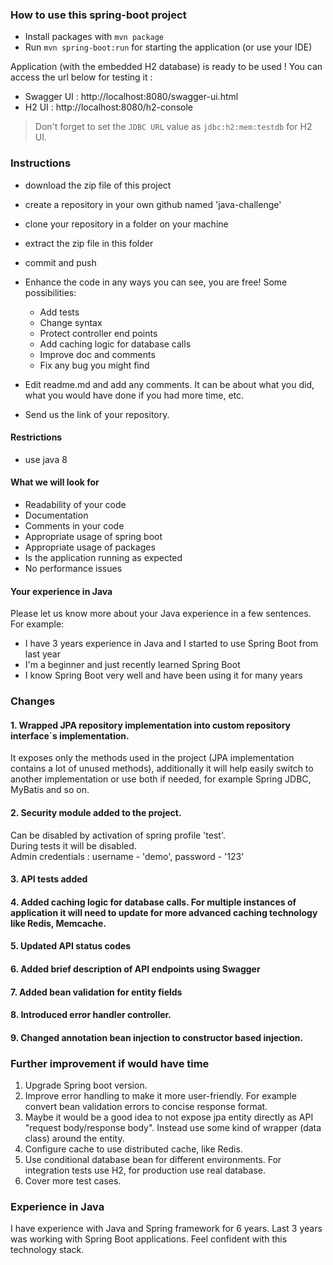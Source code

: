 ### How to use this spring-boot project

- Install packages with `mvn package`
- Run `mvn spring-boot:run` for starting the application (or use your IDE)

Application (with the embedded H2 database) is ready to be used ! You can access the url below for testing it :

- Swagger UI : http://localhost:8080/swagger-ui.html
- H2 UI : http://localhost:8080/h2-console

> Don't forget to set the `JDBC URL` value as `jdbc:h2:mem:testdb` for H2 UI.



### Instructions

- download the zip file of this project
- create a repository in your own github named 'java-challenge'
- clone your repository in a folder on your machine
- extract the zip file in this folder
- commit and push

- Enhance the code in any ways you can see, you are free! Some possibilities:
  - Add tests
  - Change syntax
  - Protect controller end points
  - Add caching logic for database calls
  - Improve doc and comments
  - Fix any bug you might find
- Edit readme.md and add any comments. It can be about what you did, what you would have done if you had more time, etc.
- Send us the link of your repository.

#### Restrictions
- use java 8


#### What we will look for
- Readability of your code
- Documentation
- Comments in your code 
- Appropriate usage of spring boot
- Appropriate usage of packages
- Is the application running as expected
- No performance issues

#### Your experience in Java

Please let us know more about your Java experience in a few sentences. For example:

- I have 3 years experience in Java and I started to use Spring Boot from last year
- I'm a beginner and just recently learned Spring Boot
- I know Spring Boot very well and have been using it for many years


### Changes
####  1. Wrapped JPA repository implementation into custom repository interface`s implementation.
It exposes only the methods used in the project (JPA implementation contains a lot of unused methods), additionally it will help easily switch to another implementation or use both if needed, for example Spring JDBC, MyBatis and so on.

####  2. Security module added to the project.
Can be disabled by activation of spring profile 'test'.\
During tests it will be disabled.\
Admin credentials : username - 'demo', password - '123'
####  3. API tests added
####  4. Added caching logic for database calls. For multiple instances of application it will need to update for more advanced caching technology like Redis, Memcache.
####  5. Updated API status codes
####  6. Added brief description of API endpoints using Swagger
####  7. Added bean validation for entity fields
####  8. Introduced error handler controller.
####  9. Changed annotation bean injection to constructor based injection.


### Further improvement if would have time
1. Upgrade Spring boot version.
2. Improve error handling to make it more user-friendly. For example convert bean validation errors to concise response format.
3. Maybe it would be a good idea to not expose jpa entity directly as API "request body/response body". Instead use some kind of wrapper (data class) around the entity.
4. Configure cache to use distributed cache, like Redis.
5. Use conditional database bean for different environments. For integration tests use H2, for production use real database.
6. Cover more test cases.

### Experience in Java
I have experience with Java and Spring framework for 6 years. Last 3 years was working with Spring Boot applications.
Feel confident with this technology stack.